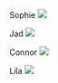 

Sophie
**![](https://lh3.googleusercontent.com/rFoWFmwzGygmbZWr6tgjYl5ifo_xNmHmJysJlttKuGYvot2F58Bmy7ZobUqW-8xpDsefwm5b81F6oDvEftZXv9-GSOj_O0w9b8pJNEgdnNjwHjDYPD8uvnBnke0iS_PzKKf6zO3n)**

Jad
**![](https://lh4.googleusercontent.com/khiRbHLLc5gAGwrSutHrw2Hov_oGZsXTTYdEkK8xylQAKrR3aoeSoKStu314Gorr8U7anC9CFMb7LoT5PKbljHQ223QO8_uQYQ7rcjBj1gmVRrsERCDt7aj4t_XltNprbFyairq9)**

Connor
**![](https://lh4.googleusercontent.com/yanSJ7NF5lneo9YKEWejW_1AQ5z4_cm7RjC0Ihe1zXReA6nZorS2uKn_6UHigerr13hfV8OAjl6h5mgSU6maqqiC_n8fCBnubLS6Q0Z0mgSrd70xUsAiof5Ua52TC1HewJzXNDVE)**

Lila
**![](https://lh4.googleusercontent.com/vAN0lBv0D1Bd3PVk66HjxkhoQ6LaPVBZILCe4lwHIe7mGn3XjhlILkcebBi8EuOiu_Riq3q_4Z6g9vspfHNahqUPpCpREiLuzwgsMwkT5NJmqt8T7zChThbbGOG0fDVCgluSSSQj)**
<!--stackedit_data:
eyJoaXN0b3J5IjpbMTIzNzk3MTEwOSwtNTM1NTc4OTgyLC0xMD
g3MDU3NDU3LC05NDM5MzkyMTNdfQ==
-->